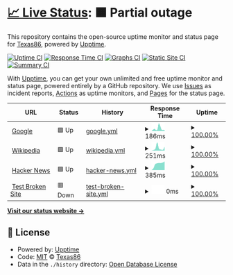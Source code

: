 # [📈 Live Status](https://Texas86.github.io/upptime): <!--live status--> **🟧 Partial outage**

This repository contains the open-source uptime monitor and status page for [Texas86](https://Texas86.github.io/upptime), powered by [Upptime](https://github.com/upptime/upptime).

[![Uptime CI](https://github.com/Texas86/upptime/workflows/Uptime%20CI/badge.svg)](https://github.com/Texas86/upptime/actions?query=workflow%3A%22Uptime+CI%22)
[![Response Time CI](https://github.com/Texas86/upptime/workflows/Response%20Time%20CI/badge.svg)](https://github.com/Texas86/upptime/actions?query=workflow%3A%22Response+Time+CI%22)
[![Graphs CI](https://github.com/Texas86/upptime/workflows/Graphs%20CI/badge.svg)](https://github.com/Texas86/upptime/actions?query=workflow%3A%22Graphs+CI%22)
[![Static Site CI](https://github.com/Texas86/upptime/workflows/Static%20Site%20CI/badge.svg)](https://github.com/Texas86/upptime/actions?query=workflow%3A%22Static+Site+CI%22)
[![Summary CI](https://github.com/Texas86/upptime/workflows/Summary%20CI/badge.svg)](https://github.com/Texas86/upptime/actions?query=workflow%3A%22Summary+CI%22)

With [Upptime](https://upptime.js.org), you can get your own unlimited and free uptime monitor and status page, powered entirely by a GitHub repository. We use [Issues](https://github.com/Texas86/upptime/issues) as incident reports, [Actions](https://github.com/Texas86/upptime/actions) as uptime monitors, and [Pages](https://Texas86.github.io/upptime) for the status page.

<!--start: status pages-->
<!-- This summary is generated by Upptime (https://github.com/upptime/upptime) -->
<!-- Do not edit this manually, your changes will be overwritten -->
<!-- prettier-ignore -->
| URL | Status | History | Response Time | Uptime |
| --- | ------ | ------- | ------------- | ------ |
| <img alt="" src="https://icons.duckduckgo.com/ip3/www.google.com.ico" height="13"> [Google](https://www.google.com) | 🟩 Up | [google.yml](https://github.com/Texas86/upptime/commits/HEAD/history/google.yml) | <details><summary><img alt="Response time graph" src="./graphs/google/response-time-week.png" height="20"> 186ms</summary><br><a href="https://Texas86.github.io/upptime/history/google"><img alt="Response time 106" src="https://img.shields.io/endpoint?url=https%3A%2F%2Fraw.githubusercontent.com%2FTexas86%2Fupptime%2FHEAD%2Fapi%2Fgoogle%2Fresponse-time.json"></a><br><a href="https://Texas86.github.io/upptime/history/google"><img alt="24-hour response time 74" src="https://img.shields.io/endpoint?url=https%3A%2F%2Fraw.githubusercontent.com%2FTexas86%2Fupptime%2FHEAD%2Fapi%2Fgoogle%2Fresponse-time-day.json"></a><br><a href="https://Texas86.github.io/upptime/history/google"><img alt="7-day response time 186" src="https://img.shields.io/endpoint?url=https%3A%2F%2Fraw.githubusercontent.com%2FTexas86%2Fupptime%2FHEAD%2Fapi%2Fgoogle%2Fresponse-time-week.json"></a><br><a href="https://Texas86.github.io/upptime/history/google"><img alt="30-day response time 120" src="https://img.shields.io/endpoint?url=https%3A%2F%2Fraw.githubusercontent.com%2FTexas86%2Fupptime%2FHEAD%2Fapi%2Fgoogle%2Fresponse-time-month.json"></a><br><a href="https://Texas86.github.io/upptime/history/google"><img alt="1-year response time 106" src="https://img.shields.io/endpoint?url=https%3A%2F%2Fraw.githubusercontent.com%2FTexas86%2Fupptime%2FHEAD%2Fapi%2Fgoogle%2Fresponse-time-year.json"></a></details> | <details><summary><a href="https://Texas86.github.io/upptime/history/google">100.00%</a></summary><a href="https://Texas86.github.io/upptime/history/google"><img alt="All-time uptime 100.00%" src="https://img.shields.io/endpoint?url=https%3A%2F%2Fraw.githubusercontent.com%2FTexas86%2Fupptime%2FHEAD%2Fapi%2Fgoogle%2Fuptime.json"></a><br><a href="https://Texas86.github.io/upptime/history/google"><img alt="24-hour uptime 100.00%" src="https://img.shields.io/endpoint?url=https%3A%2F%2Fraw.githubusercontent.com%2FTexas86%2Fupptime%2FHEAD%2Fapi%2Fgoogle%2Fuptime-day.json"></a><br><a href="https://Texas86.github.io/upptime/history/google"><img alt="7-day uptime 100.00%" src="https://img.shields.io/endpoint?url=https%3A%2F%2Fraw.githubusercontent.com%2FTexas86%2Fupptime%2FHEAD%2Fapi%2Fgoogle%2Fuptime-week.json"></a><br><a href="https://Texas86.github.io/upptime/history/google"><img alt="30-day uptime 100.00%" src="https://img.shields.io/endpoint?url=https%3A%2F%2Fraw.githubusercontent.com%2FTexas86%2Fupptime%2FHEAD%2Fapi%2Fgoogle%2Fuptime-month.json"></a><br><a href="https://Texas86.github.io/upptime/history/google"><img alt="1-year uptime 99.99%" src="https://img.shields.io/endpoint?url=https%3A%2F%2Fraw.githubusercontent.com%2FTexas86%2Fupptime%2FHEAD%2Fapi%2Fgoogle%2Fuptime-year.json"></a></details>
| <img alt="" src="https://icons.duckduckgo.com/ip3/en.wikipedia.org.ico" height="13"> [Wikipedia](https://en.wikipedia.org) | 🟩 Up | [wikipedia.yml](https://github.com/Texas86/upptime/commits/HEAD/history/wikipedia.yml) | <details><summary><img alt="Response time graph" src="./graphs/wikipedia/response-time-week.png" height="20"> 251ms</summary><br><a href="https://Texas86.github.io/upptime/history/wikipedia"><img alt="Response time 220" src="https://img.shields.io/endpoint?url=https%3A%2F%2Fraw.githubusercontent.com%2FTexas86%2Fupptime%2FHEAD%2Fapi%2Fwikipedia%2Fresponse-time.json"></a><br><a href="https://Texas86.github.io/upptime/history/wikipedia"><img alt="24-hour response time 37" src="https://img.shields.io/endpoint?url=https%3A%2F%2Fraw.githubusercontent.com%2FTexas86%2Fupptime%2FHEAD%2Fapi%2Fwikipedia%2Fresponse-time-day.json"></a><br><a href="https://Texas86.github.io/upptime/history/wikipedia"><img alt="7-day response time 251" src="https://img.shields.io/endpoint?url=https%3A%2F%2Fraw.githubusercontent.com%2FTexas86%2Fupptime%2FHEAD%2Fapi%2Fwikipedia%2Fresponse-time-week.json"></a><br><a href="https://Texas86.github.io/upptime/history/wikipedia"><img alt="30-day response time 243" src="https://img.shields.io/endpoint?url=https%3A%2F%2Fraw.githubusercontent.com%2FTexas86%2Fupptime%2FHEAD%2Fapi%2Fwikipedia%2Fresponse-time-month.json"></a><br><a href="https://Texas86.github.io/upptime/history/wikipedia"><img alt="1-year response time 216" src="https://img.shields.io/endpoint?url=https%3A%2F%2Fraw.githubusercontent.com%2FTexas86%2Fupptime%2FHEAD%2Fapi%2Fwikipedia%2Fresponse-time-year.json"></a></details> | <details><summary><a href="https://Texas86.github.io/upptime/history/wikipedia">100.00%</a></summary><a href="https://Texas86.github.io/upptime/history/wikipedia"><img alt="All-time uptime 100.00%" src="https://img.shields.io/endpoint?url=https%3A%2F%2Fraw.githubusercontent.com%2FTexas86%2Fupptime%2FHEAD%2Fapi%2Fwikipedia%2Fuptime.json"></a><br><a href="https://Texas86.github.io/upptime/history/wikipedia"><img alt="24-hour uptime 100.00%" src="https://img.shields.io/endpoint?url=https%3A%2F%2Fraw.githubusercontent.com%2FTexas86%2Fupptime%2FHEAD%2Fapi%2Fwikipedia%2Fuptime-day.json"></a><br><a href="https://Texas86.github.io/upptime/history/wikipedia"><img alt="7-day uptime 100.00%" src="https://img.shields.io/endpoint?url=https%3A%2F%2Fraw.githubusercontent.com%2FTexas86%2Fupptime%2FHEAD%2Fapi%2Fwikipedia%2Fuptime-week.json"></a><br><a href="https://Texas86.github.io/upptime/history/wikipedia"><img alt="30-day uptime 100.00%" src="https://img.shields.io/endpoint?url=https%3A%2F%2Fraw.githubusercontent.com%2FTexas86%2Fupptime%2FHEAD%2Fapi%2Fwikipedia%2Fuptime-month.json"></a><br><a href="https://Texas86.github.io/upptime/history/wikipedia"><img alt="1-year uptime 100.00%" src="https://img.shields.io/endpoint?url=https%3A%2F%2Fraw.githubusercontent.com%2FTexas86%2Fupptime%2FHEAD%2Fapi%2Fwikipedia%2Fuptime-year.json"></a></details>
| <img alt="" src="https://icons.duckduckgo.com/ip3/news.ycombinator.com.ico" height="13"> [Hacker News](https://news.ycombinator.com) | 🟩 Up | [hacker-news.yml](https://github.com/Texas86/upptime/commits/HEAD/history/hacker-news.yml) | <details><summary><img alt="Response time graph" src="./graphs/hacker-news/response-time-week.png" height="20"> 385ms</summary><br><a href="https://Texas86.github.io/upptime/history/hacker-news"><img alt="Response time 307" src="https://img.shields.io/endpoint?url=https%3A%2F%2Fraw.githubusercontent.com%2FTexas86%2Fupptime%2FHEAD%2Fapi%2Fhacker-news%2Fresponse-time.json"></a><br><a href="https://Texas86.github.io/upptime/history/hacker-news"><img alt="24-hour response time 479" src="https://img.shields.io/endpoint?url=https%3A%2F%2Fraw.githubusercontent.com%2FTexas86%2Fupptime%2FHEAD%2Fapi%2Fhacker-news%2Fresponse-time-day.json"></a><br><a href="https://Texas86.github.io/upptime/history/hacker-news"><img alt="7-day response time 385" src="https://img.shields.io/endpoint?url=https%3A%2F%2Fraw.githubusercontent.com%2FTexas86%2Fupptime%2FHEAD%2Fapi%2Fhacker-news%2Fresponse-time-week.json"></a><br><a href="https://Texas86.github.io/upptime/history/hacker-news"><img alt="30-day response time 324" src="https://img.shields.io/endpoint?url=https%3A%2F%2Fraw.githubusercontent.com%2FTexas86%2Fupptime%2FHEAD%2Fapi%2Fhacker-news%2Fresponse-time-month.json"></a><br><a href="https://Texas86.github.io/upptime/history/hacker-news"><img alt="1-year response time 310" src="https://img.shields.io/endpoint?url=https%3A%2F%2Fraw.githubusercontent.com%2FTexas86%2Fupptime%2FHEAD%2Fapi%2Fhacker-news%2Fresponse-time-year.json"></a></details> | <details><summary><a href="https://Texas86.github.io/upptime/history/hacker-news">100.00%</a></summary><a href="https://Texas86.github.io/upptime/history/hacker-news"><img alt="All-time uptime 99.95%" src="https://img.shields.io/endpoint?url=https%3A%2F%2Fraw.githubusercontent.com%2FTexas86%2Fupptime%2FHEAD%2Fapi%2Fhacker-news%2Fuptime.json"></a><br><a href="https://Texas86.github.io/upptime/history/hacker-news"><img alt="24-hour uptime 100.00%" src="https://img.shields.io/endpoint?url=https%3A%2F%2Fraw.githubusercontent.com%2FTexas86%2Fupptime%2FHEAD%2Fapi%2Fhacker-news%2Fuptime-day.json"></a><br><a href="https://Texas86.github.io/upptime/history/hacker-news"><img alt="7-day uptime 100.00%" src="https://img.shields.io/endpoint?url=https%3A%2F%2Fraw.githubusercontent.com%2FTexas86%2Fupptime%2FHEAD%2Fapi%2Fhacker-news%2Fuptime-week.json"></a><br><a href="https://Texas86.github.io/upptime/history/hacker-news"><img alt="30-day uptime 100.00%" src="https://img.shields.io/endpoint?url=https%3A%2F%2Fraw.githubusercontent.com%2FTexas86%2Fupptime%2FHEAD%2Fapi%2Fhacker-news%2Fuptime-month.json"></a><br><a href="https://Texas86.github.io/upptime/history/hacker-news"><img alt="1-year uptime 100.00%" src="https://img.shields.io/endpoint?url=https%3A%2F%2Fraw.githubusercontent.com%2FTexas86%2Fupptime%2FHEAD%2Fapi%2Fhacker-news%2Fuptime-year.json"></a></details>
| <img alt="" src="https://icons.duckduckgo.com/ip3/thissitedoesnotexist.koj.co.ico" height="13"> [Test Broken Site](https://thissitedoesnotexist.koj.co) | 🟥 Down | [test-broken-site.yml](https://github.com/Texas86/upptime/commits/HEAD/history/test-broken-site.yml) | <details><summary><img alt="Response time graph" src="./graphs/test-broken-site/response-time-week.png" height="20"> 0ms</summary><br><a href="https://Texas86.github.io/upptime/history/test-broken-site"><img alt="Response time 0" src="https://img.shields.io/endpoint?url=https%3A%2F%2Fraw.githubusercontent.com%2FTexas86%2Fupptime%2FHEAD%2Fapi%2Ftest-broken-site%2Fresponse-time.json"></a><br><a href="https://Texas86.github.io/upptime/history/test-broken-site"><img alt="24-hour response time 0" src="https://img.shields.io/endpoint?url=https%3A%2F%2Fraw.githubusercontent.com%2FTexas86%2Fupptime%2FHEAD%2Fapi%2Ftest-broken-site%2Fresponse-time-day.json"></a><br><a href="https://Texas86.github.io/upptime/history/test-broken-site"><img alt="7-day response time 0" src="https://img.shields.io/endpoint?url=https%3A%2F%2Fraw.githubusercontent.com%2FTexas86%2Fupptime%2FHEAD%2Fapi%2Ftest-broken-site%2Fresponse-time-week.json"></a><br><a href="https://Texas86.github.io/upptime/history/test-broken-site"><img alt="30-day response time 0" src="https://img.shields.io/endpoint?url=https%3A%2F%2Fraw.githubusercontent.com%2FTexas86%2Fupptime%2FHEAD%2Fapi%2Ftest-broken-site%2Fresponse-time-month.json"></a><br><a href="https://Texas86.github.io/upptime/history/test-broken-site"><img alt="1-year response time 0" src="https://img.shields.io/endpoint?url=https%3A%2F%2Fraw.githubusercontent.com%2FTexas86%2Fupptime%2FHEAD%2Fapi%2Ftest-broken-site%2Fresponse-time-year.json"></a></details> | <details><summary><a href="https://Texas86.github.io/upptime/history/test-broken-site">100.00%</a></summary><a href="https://Texas86.github.io/upptime/history/test-broken-site"><img alt="All-time uptime 100.00%" src="https://img.shields.io/endpoint?url=https%3A%2F%2Fraw.githubusercontent.com%2FTexas86%2Fupptime%2FHEAD%2Fapi%2Ftest-broken-site%2Fuptime.json"></a><br><a href="https://Texas86.github.io/upptime/history/test-broken-site"><img alt="24-hour uptime 100.00%" src="https://img.shields.io/endpoint?url=https%3A%2F%2Fraw.githubusercontent.com%2FTexas86%2Fupptime%2FHEAD%2Fapi%2Ftest-broken-site%2Fuptime-day.json"></a><br><a href="https://Texas86.github.io/upptime/history/test-broken-site"><img alt="7-day uptime 100.00%" src="https://img.shields.io/endpoint?url=https%3A%2F%2Fraw.githubusercontent.com%2FTexas86%2Fupptime%2FHEAD%2Fapi%2Ftest-broken-site%2Fuptime-week.json"></a><br><a href="https://Texas86.github.io/upptime/history/test-broken-site"><img alt="30-day uptime 100.00%" src="https://img.shields.io/endpoint?url=https%3A%2F%2Fraw.githubusercontent.com%2FTexas86%2Fupptime%2FHEAD%2Fapi%2Ftest-broken-site%2Fuptime-month.json"></a><br><a href="https://Texas86.github.io/upptime/history/test-broken-site"><img alt="1-year uptime 100.00%" src="https://img.shields.io/endpoint?url=https%3A%2F%2Fraw.githubusercontent.com%2FTexas86%2Fupptime%2FHEAD%2Fapi%2Ftest-broken-site%2Fuptime-year.json"></a></details>

<!--end: status pages-->

[**Visit our status website →**](https://Texas86.github.io/upptime)

## 📄 License

- Powered by: [Upptime](https://github.com/upptime/upptime)
- Code: [MIT](./LICENSE) © [Texas86](https://Texas86.github.io/upptime)
- Data in the `./history` directory: [Open Database License](https://opendatacommons.org/licenses/odbl/1-0/)
